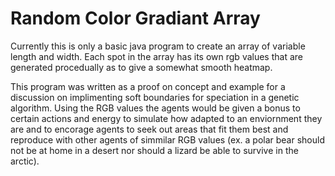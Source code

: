 # Random Color Gradiant Array
Currently this is only a basic java program to create an array of variable length and width. Each spot in the array has its own rgb values that are generated procedually as to give a somewhat smooth heatmap.

This program was written as a proof on concept and example for a discussion on implimenting soft boundaries for speciation in a genetic algorithm. Using the RGB values the agents would be given a bonus to certain actions and energy to simulate how adapted to an enviornment they are and to encorage agents to seek out areas that fit them best and reproduce with other agents of simmilar RGB values (ex. a polar bear should not be at home in a desert nor should a lizard be able to survive in the arctic).
